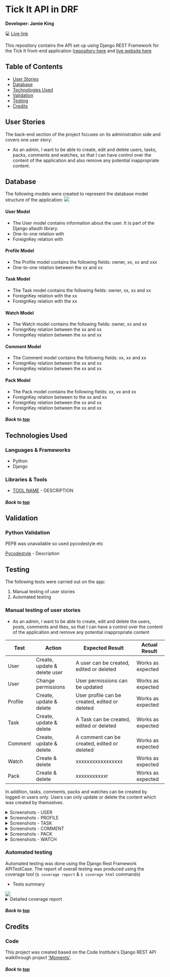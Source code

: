 # Tick It API in DRF

**Developer: Jamie King**

💻 [Live link](https://tick-it-pp5.herokuapp.com/)

This repository contains the API set up using Django REST Framework for the Tick It front-end application ([repository here](https://github.com/jkingportfolio/ci_pp5_tick_it_react) and [live website here](https://tick-it-app-pp5.herokuapp.com/)

## Table of Contents
  - [User Stories](#user-stories)
  - [Database](#database)
  - [Technologies Used](#technologies-used)
  - [Validation](#validation)
  - [Testing](#testing)
  - [Credits](#credits)

## User Stories

The back-end section of the project focuses on its administration side and covers one user story:
- As an admin, I want to be able to create, edit and delete users, tasks, packs, comments and watches, so that I can have control over the content of the application and also remove any potential inappropriate content.


## Database

The following models were created to represent the database model structure of the application:
<img src="docs/readme/database-diagram.png">

#### User Model

- The User model contains information about the user. It is part of the Django allauth library.
- One-to-one relation with 
- ForeignKey relation with 


#### Profile Model

- The Profile model contains the following fields: owner, xx, xx and xxx
- One-to-one relation between the xx and xx

#### Task Model

- The Task model contains the following fields: owner, xx, xx and xx
- ForeignKey relation with the xx
- ForeignKey relation with the xx

#### Watch Model

- The Watch model contains the following fields: owner, xx and xx
- ForeignKey relation between the xx and xx
- ForeignKey relation between the xx and xx

#### Comment Model

- The Comment model contains the following fields: xx, xx and xx
- ForeignKey relation between the xx and xx
- ForeignKey relation between the xx and xx

#### Pack Model

- The Pack model contains the following fields: xx, xx and xx
- ForeignKey relation between to the xx and xx
- ForeignKey relation between the xx and xx
- ForeignKey relation between the xx and xx

##### Back to [top](#table-of-contents)


## Technologies Used

### Languages & Frameworks

- Python
- Django

### Libraries & Tools

- [TOOL NAME](LINK) - DESCRIPTION

##### Back to [top](#table-of-contents)


## Validation

### Python Validation

PEP8 was unavailable so used pycodestyle etc

[Pycodestyle](LINK) - Description


## Testing

The following tests were carried out on the app:
1. Manual testing of user stories
2. Automated testing

### Manual testing of user stories

- As an admin, I want to be able to create, edit and delete the users, posts, comments and likes, so that I can have a control over the content of the application and remove any potential inappropriate content

**Test** | **Action** | **Expected Result** | **Actual Result**
-------- | ------------------- | ------------------- | -----------------
User | Create, update & delete user | A user can be created, edited or deleted | Works as expected
User | Change permissions | User permissions can be updated | Works as expected
Profile | Create, update & delete | User profile can be created, edited or deleted | Works as expected
Task | Create, update & delete | A Task can be created, edited or deleted | Works as expected
Comment | Create, update & delete | A comment can be created, edited or deleted | Works as expected
Watch | Create & delete | xxxxxxxxxxxxxxxxx | Works as expected
Pack | Create & delete | xxxxxxxxxxxr | Works as expected

In addition, tasks, comments, packs and watches can be created by logged-in users only. Users can only update or delete the content which was created by themselves.

<details><summary>Screenshots - USER</summary>
    <details><summary>Create user</summary>
    <img src="docs/testing/user-create-test.png">
    </details>
    <details><summary>Change user permissions</summary>
    <img src="docs/testing/user-change-permissions-test.png">
    </details>
</details>

<details><summary>Screenshots - PROFILE</summary>
    <details><summary>Update profile</summary>
    <img src="docs/testing/profile-update-test.png">
    </details>
        <details><summary>Delete profile</summary>
    <img src="docs/testing/profile-delete-test.png">
    </details>
</details>

<details><summary>Screenshots - TASK</summary>
    <details><summary>Create task</summary>
    <img src="docs/testing/task-create-test.png">
    </details>
    <details><summary>Update task</summary>
    <img src="docs/testing/task-update-test.png">
    </details>
    <details><summary>Delete task</summary>
    <img src="docs/testing/task-delete-test.png">
    </details>
</details>

<details><summary>Screenshots - COMMENT</summary>
    <details><summary>Create comment</summary>
    <img src="docs/testing/comment-create-test.png">
    </details>
    <details><summary>Update comment</summary>
    <img src="docs/testing/comment-update-test.png">
    </details>
    <details><summary>Delete comment</summary>
    <img src="docs/testing/comment-delete-test.png">
    </details>
</details>

<details><summary>Screenshots - PACK</summary>
    <details><summary>Create pack</summary>
    <img src="docs/testing/pack-create-test.png">
    </details>
    <details><summary>Delete pack</summary>
    <img src="docs/testing/pack-delete-test.png">
    </details>
</details>

<details><summary>Screenshots - WATCH</summary>
    <details><summary>Create - Watch Task</summary>
    <img src="docs/testing/watch-create-test.png">
    </details>
    <details><summary>Delete - UnWatch Task</summary>
    <img src="docs/testing/watch-delete-test.png">
    </details>
</details>


### Automated testing

Automated testing was done using the Django Rest Framework APITestCase. The report of overall testing was produced using the coverage tool (```$ coverage report``` & ```$ coverage html``` commands)

- Tests summary

<img src="docs/testing/apitestcase-tickit.png">

<details><summary>Detailed coverage report</summary>
<img src="docs/testing/coverage-report-tickit.jpg">
</details>

##### Back to [top](#table-of-contents)


## Credits


### Code

This project was created based on the Code Institute's Django REST API walkthrough project ['Moments'](https://github.com/Code-Institute-Solutions/drf-api).

##### Back to [top](#table-of-contents)